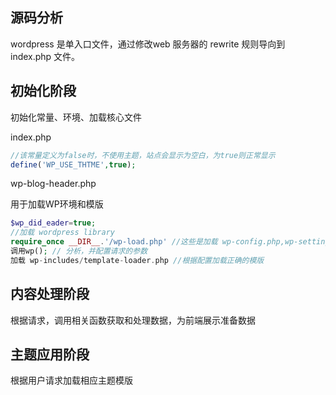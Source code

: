 ## 源码分析

wordpress 是单入口文件，通过修改web 服务器的 rewrite 规则导向到 index.php 文件。

## 初始化阶段

初始化常量、环境、加载核心文件

index.php
``` php
//该常量定义为false时，不使用主题，站点会显示为空白，为true则正常显示
define('WP_USE_THTME',true);

```
wp-blog-header.php

用于加载WP环境和模版
``` php
$wp_did_eader=true;
//加载 wordpress library
require_once __DIR__.'/wp-load.php' //这些是加载 wp-config.php,wp-settings.php 配置
调用wp(); // 分析，并配置请求的参数
加载 wp-includes/template-loader.php //根据配置加载正确的模版

```

## 内容处理阶段

根据请求，调用相关函数获取和处理数据，为前端展示准备数据

## 主题应用阶段

根据用户请求加载相应主题模版


